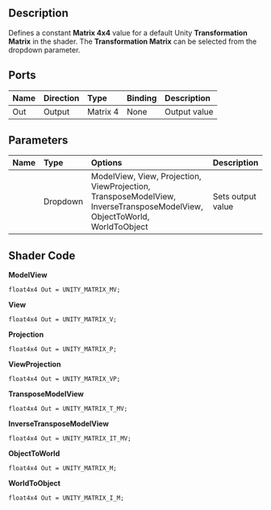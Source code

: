 ## Description

Defines a constant **Matrix 4x4** value for a default Unity **Transformation Matrix** in the shader. The **Transformation Matrix** can be selected from the dropdown parameter.

## Ports

| Name        | Direction           | Type  | Binding | Description |
|:------------ |:-------------|:-----|:---|:---|
| Out | Output      |    Matrix 4 | None | Output value |

## Parameters

| Name        | Type           | Options  | Description |
|:------------ |:-------------|:-----|:---|
|  | Dropdown | ModelView, View, Projection, ViewProjection, TransposeModelView, InverseTransposeModelView, ObjectToWorld, WorldToObject | Sets output value |

## Shader Code

**ModelView**
```
float4x4 Out = UNITY_MATRIX_MV;
```

**View**
```
float4x4 Out = UNITY_MATRIX_V;
```

**Projection**
```
float4x4 Out = UNITY_MATRIX_P;
```

**ViewProjection**
```
float4x4 Out = UNITY_MATRIX_VP;
```

**TransposeModelView**
```
float4x4 Out = UNITY_MATRIX_T_MV;
```

**InverseTransposeModelView**
```
float4x4 Out = UNITY_MATRIX_IT_MV;
```

**ObjectToWorld**
```
float4x4 Out = UNITY_MATRIX_M;
```

**WorldToObject**
```
float4x4 Out = UNITY_MATRIX_I_M;
```